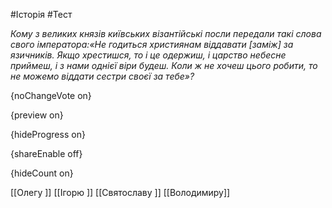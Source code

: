 #Історія #Тест

*Кому з великих князів київських візантійські посли передали такі слова свого імператора:«Не годиться християнам віддавати [заміж] за язичників. Якщо хрестишся, то і це одержиш, і царство небесне приймеш, і з нами однієї віри будеш. Коли ж не хочеш цього робити, то не можемо віддати сестри своєї за тебе»?*

{noChangeVote on}

{preview on}

{hideProgress on}

{shareEnable off}

{hideCount on}

[[Олегу ]]
[[Ігорю ]]
[[Святославу ]]
[[Володимиру]]
